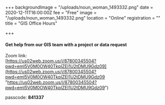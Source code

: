 +++
backgroundImage = "/uploads/noun_woman_1493332.png"
date = 2020-12-11T16:00:00Z
fee = "Free"
image = "/uploads/noun_woman_1493332.png"
location = "Online"
registration = ""
title = "GIS Office Hours"

+++
#### Get help from our GIS team with a project or data request

Zoom link:   
 [https://us02web.zoom.us/j/87800345504?pwd=emI5V0M0OW40TkplZEI1U2tDMU9Gdz09](https://us02web.zoom.us/j/87800345504?pwd=emI5V0M0OW40TkplZEI1U2tDMU9Gdz09 "https://us02web.zoom.us/j/87800345504?pwd=emI5V0M0OW40TkplZEI1U2tDMU9Gdz09")

passcode: **841337**